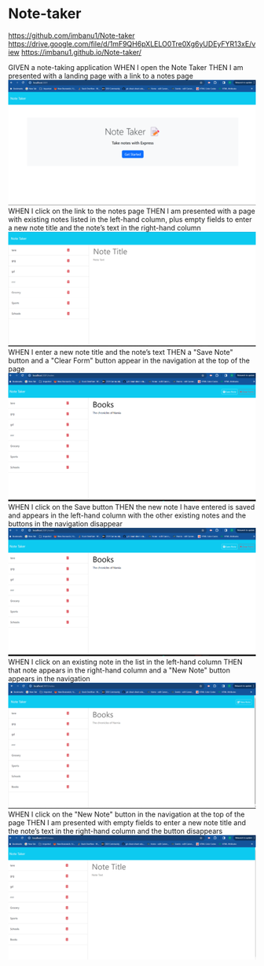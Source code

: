 # Note-taker
https://github.com/imbanu1/Note-taker
https://drive.google.com/file/d/1mF9QH6pXLELO0Tre0Xg6yUDEyFYR13xE/view
https://imbanu1.github.io/Note-taker/

GIVEN a note-taking application
WHEN I open the Note Taker
THEN I am presented with a landing page with a link to a notes page
![alt text](images/notetake1.png)
WHEN I click on the link to the notes page
THEN I am presented with a page with existing notes listed in the left-hand column, plus empty fields to enter a new note title and the note’s text in the right-hand column
![alt text](images/notetake2.png)
WHEN I enter a new note title and the note’s text
THEN a "Save Note" button and a "Clear Form" button appear in the navigation at the top of the page
![alt text](images/notetake3.png)
WHEN I click on the Save button
THEN the new note I have entered is saved and appears in the left-hand column with the other existing notes and the buttons in the navigation disappear
![alt text](images/notetake3.png)
WHEN I click on an existing note in the list in the left-hand column
THEN that note appears in the right-hand column and a "New Note" button appears in the navigation
![alt text](images/notetake4.png)
WHEN I click on the "New Note" button in the navigation at the top of the page
THEN I am presented with empty fields to enter a new note title and the note’s text in the right-hand column and the button disappears
![alt text](images/notetake5.png)